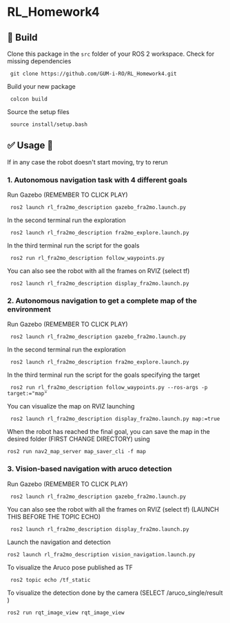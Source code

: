 # RL_Homework4

## :hammer: Build

Clone this package in the `src` folder of your ROS 2 workspace. Check for missing dependencies
```
 git clone https://github.com/GUM-i-RO/RL_Homework4.git

```
Build your new package

```
 colcon build
```
Source the setup files

```
 source install/setup.bash
```
## :white_check_mark: Usage 🤖
If in any case the robot doesn't start moving, try to rerun
### 1. Autonomous navigation task with 4 different goals

Run Gazebo (REMEMBER TO CLICK PLAY)
```
 ros2 launch rl_fra2mo_description gazebo_fra2mo.launch.py

```
In the second terminal run the exploration
```
 ros2 launch rl_fra2mo_description fra2mo_explore.launch.py 
```
In the third terminal run the script for the goals
```
 ros2 run rl_fra2mo_description follow_waypoints.py 
```
You can also see the robot with all the frames on RVIZ (select tf)
```
 ros2 launch rl_fra2mo_description display_fra2mo.launch.py 
```
### 2. Autonomous navigation to get a complete map of the environment

Run Gazebo (REMEMBER TO CLICK PLAY)
```
 ros2 launch rl_fra2mo_description gazebo_fra2mo.launch.py
```
In the second terminal run the exploration
```
 ros2 launch rl_fra2mo_description fra2mo_explore.launch.py 
```
In the third terminal run the script for the goals specifying the target
```
 ros2 run rl_fra2mo_description follow_waypoints.py --ros-args -p target:="map"
```
You can visualize the map on RVIZ launching
```
 ros2 launch rl_fra2mo_description display_fra2mo.launch.py map:=true
```
When the robot has reached the final goal, you can save the map in the desired folder (FIRST CHANGE DIRECTORY) using
```
ros2 run nav2_map_server map_saver_cli -f map
```

### 3. Vision-based navigation with aruco detection
Run Gazebo (REMEMBER TO CLICK PLAY)
```
 ros2 launch rl_fra2mo_description gazebo_fra2mo.launch.py
```
You can also see the robot with all the frames on RVIZ (select tf) (LAUNCH THIS BEFORE THE TOPIC ECHO)
```
 ros2 launch rl_fra2mo_description display_fra2mo.launch.py
```
Launch the navigation and detection
```
ros2 launch rl_fra2mo_description vision_navigation.launch.py 
```
To visualize the Aruco pose published as TF
```
 ros2 topic echo /tf_static
```
To visualize the detection done by the camera (SELECT /aruco_single/result )
```
ros2 run rqt_image_view rqt_image_view 
```


